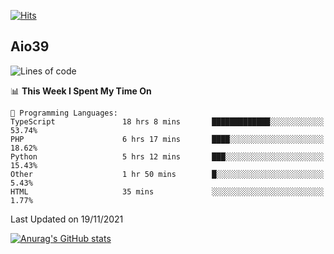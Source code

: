 [![Hits](https://hits.seeyoufarm.com/api/count/incr/badge.svg?url=https%3A%2F%2Fgithub.com%2Faio39&count_bg=%2339C5BB&title_bg=%23555555&icon=&icon_color=%23E7E7E7&title=hits&edge_flat=false)](https://hits.seeyoufarm.com)

## Aio39

<!--START_SECTION:waka-->
![Lines of code](https://img.shields.io/badge/From%20Hello%20World%20I%27ve%20Written-1.5%20million%20lines%20of%20code-blue)

📊 **This Week I Spent My Time On** 

```text
💬 Programming Languages: 
TypeScript               18 hrs 8 mins       █████████████░░░░░░░░░░░░   53.74% 
PHP                      6 hrs 17 mins       ████░░░░░░░░░░░░░░░░░░░░░   18.62% 
Python                   5 hrs 12 mins       ███░░░░░░░░░░░░░░░░░░░░░░   15.43% 
Other                    1 hr 50 mins        █░░░░░░░░░░░░░░░░░░░░░░░░   5.43% 
HTML                     35 mins             ░░░░░░░░░░░░░░░░░░░░░░░░░   1.77%

```


 Last Updated on 19/11/2021
<!--END_SECTION:waka-->
[![Anurag's GitHub stats](https://github-readme-stats.vercel.app/api?username=aio39)](https://github.com/anuraghazra/github-readme-stats)

<!--
**aio39/aio39** is a ✨ _special_ ✨ repository because its `README.md` (this file) appears on your GitHub profile.

Here are some ideas to get you started:

- 🔭 I’m currently working on ...
- 🌱 I’m currently learning ...
- 👯 I’m looking to collaborate on ...
- 🤔 I’m looking for help with ...
- 💬 Ask me about ...
- 📫 How to reach me: ...
- 😄 Pronouns: ...
- ⚡ Fun fact: ...
-->

